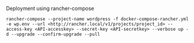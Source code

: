 Deployment using rancher-compose

```
rancher-compose --project-name wordpress -f docker-compose-rancher.yml -e wp.env --url <http://rancher.local/v1/projects/project_id> --access-key <API-accesskey> --secret-key <API-secretkey> --verbose up -d --upgrade --confirm-upgrade --pull
```

